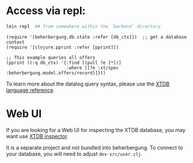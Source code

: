 # Access via repl:

```bash
lein repl  ## from somewhere within the `backend` directory
```

```clojure-repl
(require '[beherbergung.db.state :refer [db_ctx]])  ;; get a database context
(require '[clojure.pprint :refer [pprint]])

;; This example queries all offers
(pprint ((:q db_ctx) '{:find [(pull ?e [*])]
                       :where [[?e :xt/spec :beherbergung.model.offers/record]]}))
```

To learn more about the datalog query syntax, please use the [XTDB language reference](https://docs.xtdb.com/language-reference/datalog-queries/).


# Web UI

If you are looking for a Web UI for inspecting the XTDB database, you may want use [XTDB inspector](https://github.com/tatut/xtdb-inspector).

It is a separate project and not bundled into beherbergung. To connect to your database, you will need to adjust `dev-src/user.clj`.

